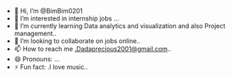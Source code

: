 - 👋 Hi, I’m @BimBim0201
- 👀 I’m interested in internship jobs ...
- 🌱 I’m currently learning Data analytics and visualization and also Project management..
- 💞️ I’m looking to collaborate on jobs online..
- 📫 How to reach me .Dadaprecious2001@gmail.com..
- 😄 Pronouns: ...
- ⚡ Fun fact: .I love music..

<!---
BimBim0201/BimBim0201 is a ✨ special ✨ repository because its `README.md` (this file) appears on your GitHub profile.
You can click the Preview link to take a look at your changes.
--->
